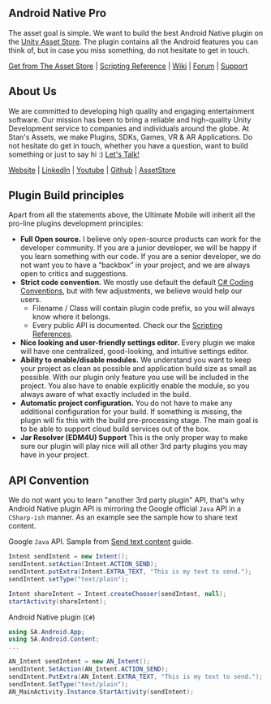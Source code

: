 Android Native Pro
-------------------
The asset goal is simple. We want to build the best Android Native plugin on the [Unity Asset Store](https://assetstore.unity.com/packages/tools/integration/android-native-pro-125691). The plugin contains all the Android features you can think of, but in case you miss something, do not hesitate to get in touch. 

[Get from The Asset Store](https://assetstore.unity.com/packages/tools/integration/ios-native-pro-119175) |  [Scripting Reference](https://api.stansassets.com/ios-native/) | [Wiki](https://github.com/StansAssets/com.stansassets.android-native/wiki/) | [Forum](https://forum.unity.com/threads/introducing-ios-native-pro.535120/) | [Support](https://stansassets.com/)

About Us
-------------------
We are committed to developing high quality and engaging entertainment software. Our mission has been to bring a reliable and high-quality Unity Development service to companies and individuals around the globe. 
At Stan's Assets, we make Plugins, SDKs, Games, VR & AR Applications. Do not hesitate do get in touch, whether you have a question, want to build something or just to say hi :) [Let's Talk!](mailto:stan@stansassets.com)

[Website](https://stansassets.com/) | [LinkedIn](https://www.linkedin.com/in/lacost/) | [Youtube](https://www.youtube.com/user/stansassets/videos) | [Github](https://github.com/StansAssets) | [AssetStore](https://assetstore.unity.com/publishers/2256)

Plugin Build principles
-------------------
Apart from all the statements above, the Ultimate Mobile will inherit all the pro-line plugins development principles:

-  **Full Open source.** I believe only open-source products can work for the developer community. If you are a junior developer, we will be happy if you learn something with our code. If you are a senior developer, we do not want you to have a “backbox” in your project, and we are always open to critics and suggestions.
- **Strict code convention.**  We mostly use default the default [C# Coding Conventions](https://docs.microsoft.com/en-us/dotnet/csharp/programming-guide/inside-a-program/coding-conventions), but with few adjustments, we believe would help our users.
   - Filename / Class will contain plugin code prefix, so you will always know where it belongs.
   - Every public API is documented. Check our the [Scripting References](https://api.stansassets.com/ios-native/).
 - **Nice looking and user-friendly settings editor.** Every plugin we make will have one centralized, good-looking, and intuitive settings editor.
 - **Ability to enable/disable modules.** We understand you want to keep your project as clean as possible and application build size as small as possible. With our plugin only feature you use will be included in the project. You also have to enable explicitly enable the module, so you always aware of what exactly included in the build. 
 - **Automatic project configuration.** You do not have to make any additional configuration for your build. If something is missing, the plugin will fix this with the build pre-processing stage. The main goal is to be able to support cloud build services out of the box.
- **Jar Resolver (EDM4U) Support** This is the only proper way to make sure our plugin will play nice will all other 3rd party plugins you may have in your project.

API Convention
-------------------
We do not want you to learn "another 3rd party plugin" API, that's why Android Native plugin API is mirroring the Google official `Java` API in a `CSharp-ish` manner.  As an example see the sample how to share text content.

Google `Java` API.  Sample from [Send text content](https://developer.android.com/training/sharing/send#send-text-content) guide.

```java
Intent sendIntent = new Intent();
sendIntent.setAction(Intent.ACTION_SEND);
sendIntent.putExtra(Intent.EXTRA_TEXT, "This is my text to send.");
sendIntent.setType("text/plain");

Intent shareIntent = Intent.createChooser(sendIntent, null);
startActivity(shareIntent);
```

Android Native plugin (`C#`)
```csharp
using SA.Android.App;
using SA.Android.Content;
...

AN_Intent sendIntent = new AN_Intent();
sendIntent.SetAction(AN_Intent.ACTION_SEND);
sendIntent.PutExtra(AN_Intent.EXTRA_TEXT, "This is my text to send.");
sendIntent.SetType("text/plain");
AN_MainActivity.Instance.StartActivity(sendIntent);
```
